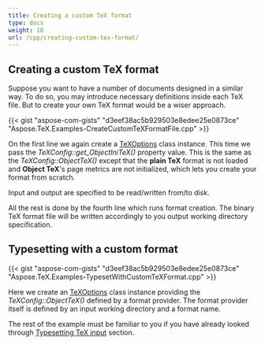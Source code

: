 ```yaml
---
title: Creating a custom TeX format
type: docs
weight: 10
url: /cpp/creating-custom-tex-format/
---
```

## **Creating a custom TeX format**

Suppose you want to have a number of documents designed in a similar way. To do so, you may introduce necessary definitions inside each TeX file. But to create your own TeX format would be a wiser approach.

{{< gist "aspose-com-gists" "d3eef38ac5b929503e8edee25e0873ce" "Aspose.TeX.Examples-CreateCustomTeXFormatFile.cpp" >}}

On the first line we again create a [TeXOptions](https://apireference.aspose.com/tex/cpp/aspose.tex/texoptions) class instance. This time we pass the *TeXConfig::get_ObjectIniTeX()* property value. This is the same as the *TeXConfig::ObjectTeX()* except that the **plain TeX** format is not loaded and **Object TeX**'s page metrics are not initialized, which lets you create your format from scratch.

Input and output are specified to be read/written from/to disk.

All the rest is done by the fourth line which runs format creation. The binary TeX format file will be written accordingly to you output working directory specification.

## **Typesetting with a custom format**

{{< gist "aspose-com-gists" "d3eef38ac5b929503e8edee25e0873ce" "Aspose.TeX.Examples-TypesetWithCustomTeXFormat.cpp" >}}

Here we create an [TeXOptions](https://apireference.aspose.com/tex/cpp/aspose.tex/texoptions) class instance providing the *TeXConfig::ObjectTeX()* defined by a format provider. The format provider itself is defined by an input working directory and a format name.

The rest of the example must be familiar to you if you have already looked through [Typesetting TeX input](/tex/cpp/typesetting-tex-input/) section.

